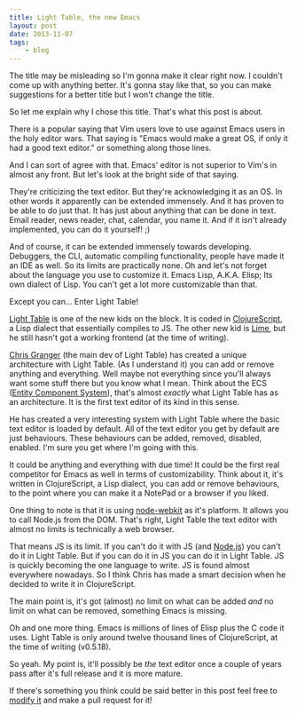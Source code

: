 ```yaml
---
title: Light Table, the new Emacs
layout: post
date: 2013-11-07
tags:
    - blog
---
```


The title may be misleading so I'm gonna make it clear right now. I couldn't
come up with anything better. It's gonna stay like that, so you can make
suggestions for a better title but I won't change the title.

So let me explain why I chose this title. That's what this post is about.

There is a popular saying that Vim users love to use against Emacs users in the
holy editor wars. That saying is "Emacs would make a great OS, if only it had
a good text editor." or something along those lines.

And I can sort of agree with that. Emacs' editor is not superior to Vim's in
almost any front. But let's look at the bright side of that saying.

They're criticizing the text editor. But they're acknowledging it as an OS. In
other words it apparently can be extended immensely. And it has proven to be
able to do just that. It has just about anything that can be done in text. Email
reader, news reader, chat, calendar, you name it. And if it isn't already
implemented, you can do it yourself! ;)

And of course, it can be extended immensely towards developing. Debuggers, the
CLI, automatic compiling functionality, people have made it an IDE as well. So
its limits are practically none. Oh and let's not forget about the language you
use to customize it. Emacs Lisp, A.K.A. Elisp; Its own dialect of Lisp. You
can't get a lot more customizable than that.

Except you can... Enter Light Table!

[Light Table](http://www.lighttable.com/) is one of the new kids on the block.
It is coded in [ClojureScript](http://clojure.org/clojurescript), a Lisp dialect
that essentially compiles to JS. The other new kid is
[Lime](https://github.com/limetext/lime), but he still hasn't got a working
frontend (at the time of writing).

[Chris Granger](http://www.chris-granger.com/) (the main dev of Light Table) has
created a unique architecture with Light Table. (As I understand it) you can add
or remove anything and everything. Well maybe not everything since you'll always
want some stuff there but you know what I mean. Think about the ECS ([Entity
Component System](http://en.wikipedia.org/wiki/Entity_component_system)), that's
almost *exactly* what Light Table has as an architecture. It is the first text
editor of its kind in this sense.

He has created a very interesting system with Light Table where the basic text
editor is loaded by default. All of the text editor you get by default are just
behaviours. These behaviours can be added, removed, disabled, enabled. I'm sure
you get where I'm going with this.

It could be anything and everything with due time! It could be the first real
competitor for Emacs as well in terms of customizability. Think about it, it's
written in ClojureScript, a Lisp dialect, you can add or remove behaviours, to
the point where you can make it a NotePad or a browser if you liked.

One thing to note is that it is using
[node-webkit](https://github.com/rogerwang/node-webkit) as it's platform. It
allows you to call Node.js from the DOM. That's right, Light Table the text
editor with almost no limits is technically a web browser.

That means JS is its limit. If you can't do it with JS (and
[Node.js](http://nodejs.org/)) you can't do it in Light Table. But if you can do
it in JS you can do it in Light Table. JS is quickly becoming the one language
to write. JS is found almost everywhere nowadays. So I think Chris has made
a smart decision when he decided to write it in ClojureScript.

The main point is, it's got (almost) no limit on what can be added *and* no
limit on what can be removed, something Emacs is missing.

Oh and one more thing. Emacs is millions of lines of Elisp plus the C code it
uses. Light Table is only around twelve thousand lines of ClojureScript, at the
time of writing (v0.5.18).

So yeah. My point is, it'll possibly be *the* text editor once a couple of years
pass after it's full release and it is more mature.

If there's something you think could be said better in this post feel free to
[modify
it](https://github.com/Greduan/eduantech.docpad/blob/master/src/render/posts/light-table-the-new-emacs.html.md)
and make a pull request for it!
